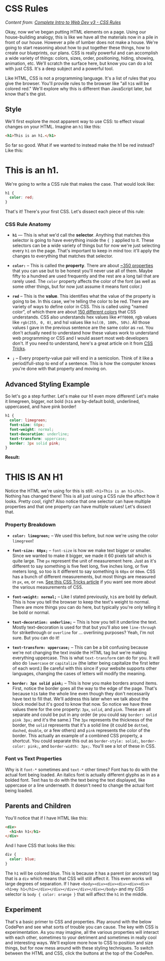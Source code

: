 # CSS Rules

_Content from: [Complete Intro to Web Dev v3 - CSS Rules](https://btholt.github.io/complete-intro-to-web-dev-v3/lessons/css/rules)_

Okay, now we've began putting HTML elements on a page. Using our house-building analogy, this is like we have all the materials now in a pile in front of our house. However a pile of lumber does not make a house. We're going to start reasoning about how to put together these things, how to create our blueprints, our plans. CSS is really powerful and can accomplish a wide variety of things: colors, sizes, order, positioning, hiding, showing, animation, etc. We'll scratch the surface here, but know you can do a lot with just CSS. It's a deep subject and a powerful tool.

Like HTML, CSS is not a programming language. It's a list of rules that you give the browser. You'll provide rules to the browser like "all `h1`s will be colored red." We'll explore why this is different than JavaScript later, but know that's the gist.

## Style

We'll first explore the most apparent way to use CSS: to effect visual changes on your HTML. Imagine an `h1` like this:

```html
<h1>This is an h1.</h1>
```

So far so good. What if we wanted to instead make the h1 be red instead? Like this:

# This is an h1.

We're going to write a CSS rule that makes the case. That would look like:

```css
h1 {
  color: red;
}
```

That's it! There's your first CSS. Let's dissect each piece of this rule:

### CSS Rule Anatomy

- **`h1`** — This is what we'd call the **selector**. Anything that matches this selector is going to have everything inside the `{ }` applied to it. These selectors can be a wide variety of things but for now we're just selecting every `h1` on the page. That's important to keep in mind too: it'll apply the changes to everything that matches that selector.

- **`color:`** – This is called the **property**. There are about [~350 properties](https://meiert.com/en/indices/css-properties/) that you can use but to be honest you'll never use all of them. Maybe fifty to a hundred are used frequently and the rest are a long tail that are rarely used. The `color` property affects the color of the font (as well as some other things, but for now just assume it means font color.)

- **`red`** – This is the **value**. This identifies what the value of the property is going to be. In this case, we're telling the color to be red. There are variety of ways to define color in CSS. This is called using "named color", of which there are about [150 different colors](https://css-tricks.com/snippets/css/named-colors-and-hex-equivalents/) that CSS understands. CSS also understands hex values like `#ff0000`, rgb values like `rgb(255, 0, 0)`, and hsl values like `hsl(0, 100%, 50%)`. All those values I gave in the previous sentence are the same color as `red`. You don't actually need to understand how these values work to understand web programming or CSS and I would assert most web developers don't. If you need to understand, here's a great article on it from [CSS Tricks](https://css-tricks.com/nerds-guide-color-web/).

- **`;`** – Every property-value pair will end in a semicolon. Think of it like a period/full-stop to end of a sentence. This is how the computer knows you're done with that property and moving on.

## Advanced Styling Example

So let's go a step further. Let's make our h1 even more different! Let's make it limegreen, bigger, not bold (`h1`s are by-default bold), underlined, uppercased, and have pink border!

```css
h1 {
  color: limegreen;
  font-size: 60px;
  font-weight: normal;
  text-decoration: underline;
  text-transform: uppercase;
  border: 3px solid pink;
}
```

**Result:**

# THIS IS AN H1

Notice the HTML we're using for this is still: `<h1>This is an h1</h1>`. Nothing has changed there! This is all just using a CSS rule the affect how it looks. Pretty cool, right? Also notice that one selector can have multiple properties and that one property can have multiple values! Let's dissect that.

### Property Breakdown

- **`color: limegreen;`** – We used this before, but now we're using the color `limegreen`!

- **`font-size: 60px;`** – `font-size` is how we make text bigger or smaller. Since we wanted to make it bigger, we made it 60 pixels tall which is quite large. The `px` represent the unit of measurement here. Just as it's different to say something is five feet long, five inches long, or five meters long, so too is it different to say something is `60px` or `60em`. CSS has a bunch of different measurements, but most things are measured in `px`, `em`, or `rem`. [See this CSS Tricks article](https://css-tricks.com/the-lengths-of-css/) if you want see more about the various measurements of CSS.

- **`font-weight: normal;`** – Like I stated previously, `h1`s are bold by default. This is how you tell the browser to keep the text's weight to normal. There are more things you can do here, but typically you're only telling it be bold or normal.

- **`text-decoration: underline;`** – This is how you tell it underline the text. Mostly text-decoration is used for that but you'll also see `line-through` for strikethrough or `overline` for … overlining purposes? Yeah, I'm not sure. But you can do it!

- **`text-transform: uppercase;`** – This can be a bit confusing because we're not changing the text inside the HTML tag but we're making everything uppercase. This is what `text-transform` can do for you. It will also do `lowercase` or `capitalize` (the latter being capitalize the first letter of each word.) Be careful with this since if your website supports other languages, changing the cases of letters will modify the meaning.

- **`border: 3px solid pink;`** – This is how you make borders around items. First, notice the border goes all the way to the edge of the page. That's because `h1`s take the whole line even though they don't necessarily have text to fill that. We'll address this later when we talk about the block model but it's good to know that now. So notice we have three values there for the one property: `3px`, `solid`, and `pink`. These are all separate and could be put in any order (ie you could say `border: solid pink 3px;` and it's the same.) The `3px` represents the thickness of the border, the `solid` represents that it's a solid line (it could be `dotted`, `dashed`, `double`, or a few others) and `pink` represents the color of the border. This actually an example of a combined CSS property, a shortcut. You could separate this out as `border-style: solid;`, `border-color: pink;`, and `border-width: 3px;`. You'll see a lot of these in CSS.

### Font vs Text Properties

Why is it `font-*` sometimes and `text-*` other times? Font has to do with the actual font being loaded. An italics font is actually different glyphs as in as a bolded font. Text has to do with the text being the text displayed, like uppercase or a line underneath. It doesn't need to change the actual font being loaded.

## Parents and Children

You'll notice that if I have HTML like this:

```html
<div>
  <h1>An h1</h1>
</div>
```

And I have CSS that looks like this:

```css
div {
  color: blue;
}
```

The `h1` will be colored blue. This is because it has a parent (or ancestor) tag that is a `div` which means that CSS will still affect it. This even works will large degrees of separation. If I have `<body><div><div><div><div><div><h1>my h1</h1></div></div></div></div></div></body>` and my CSS selector is `body { color: orange }` that will affect the `h1` in the middle.

## Experiment

That's a basic primer to CSS and properties. Play around with the below CodePen and see what sorts of trouble you can cause. The key with CSS is experimentation. As you may imagine, all the various properties will interact with each other, sometimes to your detriment and sometimes in really cool and interesting ways. We'll explore more how to CSS to position and size things, but for now mess around with these styling techniques. To switch between the HTML and CSS, click the buttons at the top of the CodePen.
